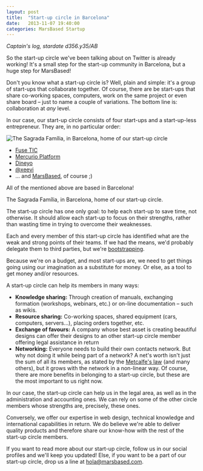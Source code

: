 ```yaml
---
layout: post
title:  "Start-up circle in Barcelona"
date:   2013-11-07 19:40:00
categories: MarsBased Startup
---
```


*Captain's log, stardate d356.y35/AB*

So the start-up circle we've been talking about on Twitter is already working! It's a small step for the start-up community in Barcelona, but a huge step for MarsBased!

Don't you know what a start-up circle is? Well, plain and simple: it's a group of start-ups that collaborate together. Of course, there are be start-ups that share co-working spaces, computers, work on the same project or even share board – just to name a couple of variations. The bottom line is: collaboration at *any* level.

<!--more-->

In our case, our start-up circle consists of four start-ups and a start-up-less entrepreneur. They are, in no particular order:

<img src="{% asset_path post4.png %}" alt="The Sagrada Família, in Barcelona, home of our start-up circle" title="The Sagrada Família, in Barcelona, home of our start-up circle" class="img-circle img-right img-responsive" />

* <a href="http://www.fusetic.com/" title="Fuse TIC's Website" target="_blank">Fuse TIC</a>
* <a href="http://mercurio-platform.com/" title="Mercurio Platform's Website" target="_blank">Mercurio Platform</a>
* <a href="http://www.dineyo.com/" title="Dineyo's Website" target="_blank">Dineyo</a>
* <a href="http://twitter.com/xeeevi" title="Xeeevi's Twitter Profile" target="_blank">@xeevi</a>
* … and <a href="http://www.twitter.com/MarsBased" title="MarsBased Twitter Profile" target="_blank">MarsBased</a>, of course ;)

All of the mentioned above are based in Barcelona!

The Sagrada Família, in Barcelona, home of our start-up circle.

The start-up circle has one only goal: to help each start-up to save time, not otherwise. It should allow each start-up to focus on their strengths, rather than wasting time in trying to overcome their weaknesses.

Each and every member of this start-up circle has identified what are the weak and strong points of their teams. If we had the means, we'd probably delegate them to third parties, but we're <a href="http://en.wikipedia.org/wiki/Bootstrapping" title="Bootstrapping definition from Wikipedia" target="_blank">bootstrapping</a>.

Because we're on a budget, and most start-ups are, we need to get things going using our imagination as a substitute for money. Or else, as a tool to get money and/or resources.

A start-up circle can help its members in many ways:

* **Knowledge sharing:** Through creation of manuals, exchanging formation (workshops, webinars, etc.) or on-line documentation – such as wikis.
* **Resource sharing:** Co-working spaces, shared equipment (cars, computers, servers…), placing orders together, etc.
* **Exchange of favours:** A company whose best asset is creating beautiful designs can offer their designs to an other start-up circle member offering legal assistance in return
* **Networking:** Everyone needs to build their own contacts network. But why not doing it while being part of a network? A net's worth isn't just the sum of all its members, as stated by the <a href="http://en.wikipedia.org/wiki/Metcalfe%27s_law" title="Metcalfe's law" target="_blank">Metcalfe's law</a> (and many others), but it grows with the network in a non-linear way.
Of course, there are more benefits in belonging to a start-up circle, but these are the most important to us right now.

In our case, the start-up circle can help us in the legal area, as well as in the administration and accounting ones. We can rely on some of the other circle members whose strengths are, precisely, these ones.

Conversely, we offer our expertise in web design, technical knowledge and international capabilities in return. We do believe we're able to deliver quality products and therefore share our know-how with the rest of the start-up circle members.

If you want to read more about our start-up circle, follow us in our social profiles and we'll keep you updated! Else, if you want to be a part of our start-up circle, drop us a line at <a href="mailto:hola@marsbased.com">hola@marsbased.com</a>.

